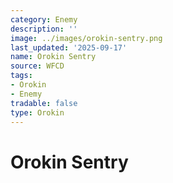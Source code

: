 ```yaml
---
category: Enemy
description: ''
image: ../images/orokin-sentry.png
last_updated: '2025-09-17'
name: Orokin Sentry
source: WFCD
tags:
- Orokin
- Enemy
tradable: false
type: Orokin
---
```


# Orokin Sentry


